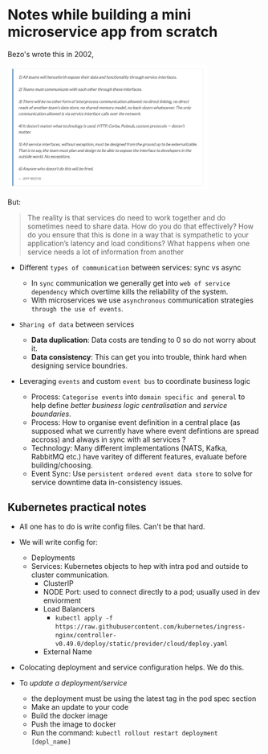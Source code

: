 # Notes while building a mini microservice app from scratch

Bezo's wrote this in 2002,

<img src="./bezos-api-manifesto.png" alt="bezos api mandate" width="400" />

But:

> The reality is that services do need to work together and do sometimes need to share data. How do you do that effectively? How do you ensure that this is done in a way that is sympathetic to your application’s latency and load conditions? What happens when one service needs a lot of information from another

- Different `types of communication` between services: sync vs async

  - In `sync` communication we generally get into `web of service dependency` which overtime kills the reliability of the system.
  - With microservices we use `asynchronous` communication strategies `through the use of events`.

- `Sharing of data` between services

  - **Data duplication**: Data costs are tending to 0 so do not worry about it.
  - **Data consistency**: This can get you into trouble, think hard when designing service boundries.

- Leveraging `events` and custom `event bus` to coordinate business logic

  - Process: `Categorise events` into `domain specific and general` to help define _better business logic centralisation_ and _service boundaries_.
  - Process: How to organise event definition in a central place (as supposed what we currently have where event defintions are spread accross) and always in sync with all services ?
  - Technology: Many different implementations (NATS, Kafka, RabbitMQ etc.) have varitey of different features, evaluate before building/choosing.
  - Event Sync: Use `persistent ordered event data store` to solve for service downtime data in-consistency issues.

## Kubernetes practical notes

- All one has to do is write config files. Can't be that hard.
- We will write config for:

  - Deployments
  - Services: Kubernetes objects to hep with intra pod and outside to cluster communication.
    - ClusterIP
    - NODE Port: used to connect directly to a pod; usually used in dev enviorment
    - Load Balancers
      - `kubectl apply -f https://raw.githubusercontent.com/kubernetes/ingress-nginx/controller-v0.49.0/deploy/static/provider/cloud/deploy.yaml`
    - External Name

- Colocating deployment and service configuration helps. We do this.
- To _update a deployment/service_
  - the deployment must be using the latest tag in the pod spec section
  - Make an update to your code
  - Build the docker image
  - Push the image to docker
  - Run the command: `kubectl rollout restart deployment [depl_name]`
